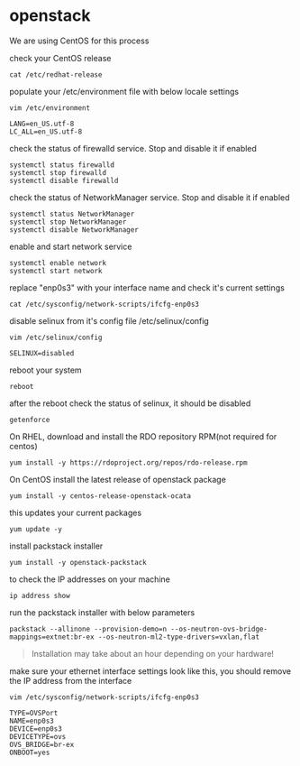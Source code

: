# openstack

We are using CentOS for this process

check your CentOS release 
```
cat /etc/redhat-release
```

populate your /etc/environment file with below locale settings 
```
vim /etc/environment
```
```
LANG=en_US.utf-8
LC_ALL=en_US.utf-8
```

check the status of firewalld service. Stop and disable it if enabled
```
systemctl status firewalld
systemctl stop firewalld
systemctl disable firewalld
```

check the status of NetworkManager service. Stop and disable it if enabled
```
systemctl status NetworkManager
systemctl stop NetworkManager
systemctl disable NetworkManager
```

enable and start network service
```
systemctl enable network 
systemctl start network
```

replace "enp0s3" with your interface name and check it's current settings
```
cat /etc/sysconfig/network-scripts/ifcfg-enp0s3
```

disable selinux from it's config file /etc/selinux/config 
```
vim /etc/selinux/config
```
```
SELINUX=disabled
```

reboot your system
```
reboot
```

after the reboot check the status of selinux, it should be disabled
```
getenforce
```

On RHEL, download and install the RDO repository RPM(not required for centos)
```
yum install -y https://rdoproject.org/repos/rdo-release.rpm
```

On CentOS install the latest release of openstack package
```
yum install -y centos-release-openstack-ocata
```

this updates your current packages
```
yum update -y
```

install packstack installer
```
yum install -y openstack-packstack
```

to check the IP addresses on your machine 
```
ip address show
```

run the packstack installer with below parameters
```
packstack --allinone --provision-demo=n --os-neutron-ovs-bridge-mappings=extnet:br-ex --os-neutron-ml2-type-drivers=vxlan,flat
```
> Installation may take about an hour depending on your hardware!



make sure your ethernet interface settings look like this, you should remove the IP address from the interface
```
vim /etc/sysconfig/network-scripts/ifcfg-enp0s3
```
```
TYPE=OVSPort
NAME=enp0s3
DEVICE=enp0s3
DEVICETYPE=ovs
OVS_BRIDGE=br-ex
ONBOOT=yes
```
